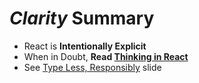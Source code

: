 # <em class="highlight">Clarity</em> Summary

* React is **Intentionally Explicit**
* When in Doubt, **Read [Thinking in React](https://facebook.github.io/react/blog/2013/11/05/thinking-in-react.html)**
* See [Type Less, Responsibly](/#/100) slide
